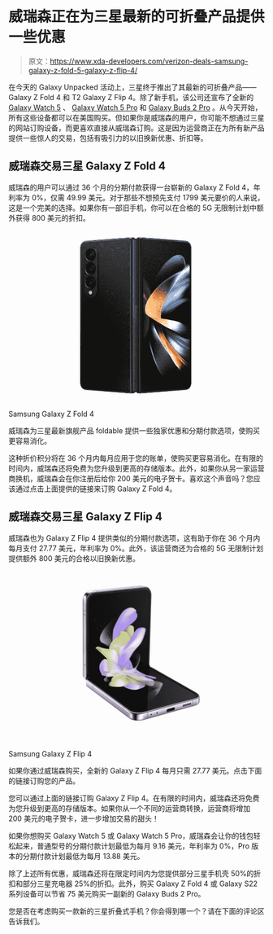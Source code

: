 # 威瑞森正在为三星最新的可折叠产品提供一些优惠

> 原文：<https://www.xda-developers.com/verizon-deals-samsung-galaxy-z-fold-5-galaxy-z-flip-4/>

在今天的 Galaxy Unpacked 活动上，三星终于推出了其最新的可折叠产品——Galaxy Z Fold 4 和 T2 Galaxy Z Flip 4。除了新手机，该公司还宣布了全新的 [Galaxy Watch 5](https://www.xda-developers.com/samsung-galaxy-watch-5-launch/) 、 [Galaxy Watch 5 Pro](https://www.xda-developers.com/samsung-galaxy-watch-5-pro-launch/) 和 [Galaxy Buds 2 Pro](https://www.xda-developers.com/samsung-galaxy-buds-2-pro-launch/) 。从今天开始，所有这些设备都可以在美国购买。但如果你是威瑞森的用户，你可能不想通过三星的网站订购设备，而更喜欢直接从威瑞森订购。这是因为运营商正在为所有新产品提供一些惊人的交易，包括有吸引力的以旧换新优惠、折扣等。

## 威瑞森交易三星 Galaxy Z Fold 4

威瑞森的用户可以通过 36 个月的分期付款获得一台崭新的 Galaxy Z Fold 4，年利率为 0%，仅需 49.99 美元。对于那些不想预先支付 1799 美元要价的人来说，这是一个完美的选择。如果你有一部旧手机，你可以在合格的 5G 无限制计划中额外获得 800 美元的折扣。

 <picture>![Samsung is offering good trade-in deals along with some other perks for the Galaxy Z Fold 4.](img/2a45ff4b239379f50fabce02fdd3785b.png)</picture> 

Samsung Galaxy Z Fold 4

威瑞森为三星最新旗舰产品 foldable 提供一些独家优惠和分期付款选项，使购买更容易消化。

这种折价积分将在 36 个月内每月应用于您的账单，使购买更容易消化。在有限的时间内，威瑞森还将免费为您升级到更高的存储版本。此外，如果你从另一家运营商换机，威瑞森会在你注册后给你 200 美元的电子贺卡。喜欢这个声音吗？您应该通过点击上面提供的链接来订购 Galaxy Z Fold 4。

## 威瑞森交易三星 Galaxy Z Flip 4

威瑞森也为 Galaxy Z Flip 4 提供类似的分期付款选项，这有助于你在 36 个月内每月支付 27.77 美元，年利率为 0%。此外，该运营商还为合格的 5G 无限制计划提供额外 800 美元的合格以旧换新优惠。

 <picture>![The Galaxy Z Flip 4 is a clamshell foldable that combines the compact form factor of yesteryear's phones with a modern Android experience equipped with the most powerful Qualcomm chipset and cutting-edge foldable OLED technology. ](img/4a0853da04e61188f21579569dcd93da.png)</picture> 

Samsung Galaxy Z Flip 4

如果你通过威瑞森购买，全新的 Galaxy Z Flip 4 每月只需 27.77 美元。点击下面的链接订购您的产品。

您可以通过上面的链接订购 Galaxy Z Flip 4。在有限的时间内，威瑞森还将免费为您升级到更高的存储版本。如果你从一个不同的运营商转换，运营商将增加 200 美元的电子贺卡，进一步增加交易的甜头！

如果你想购买 Galaxy Watch 5 或 Galaxy Watch 5 Pro，威瑞森会让你的钱包轻松起来，普通型号的分期付款计划最低为每月 9.16 美元，年利率为 0%，Pro 版本的分期付款计划最低为每月 13.88 美元。

除了上述所有优惠，威瑞森还将在限定时间内为您提供部分三星手机壳 50%的折扣和部分三星充电器 25%的折扣。此外，购买 Galaxy Z Fold 4 或 Galaxy S22 系列设备可以节省 75 美元购买一副新的 Galaxy Buds 2 Pro。

您是否在考虑购买一款新的三星折叠式手机？你会得到哪一个？请在下面的评论区告诉我们。